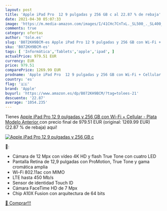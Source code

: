 ```yaml
---
layout: post
title: 'Apple iPad Pro  12 9 pulgadas y 256 GB c al 22.87 % de rebaja'
date: 2021-04-30 05:07:33
image: 'https://m.media-amazon.com/images/I/41CHc7CnTxL._SL500_._SL400_.jpg'
comments: true
category: ofertas
author: 'tole.es'
slug: 'B072KH9BCM-es Apple iPad Pro 12 9 pulgadas y 256 GB con Wi-Fi + Cellular...'
sku: 'B072KH9BCM-es'
tags: [ 'Informática','Tablets','apple','ipad', ]
actualPrice: 979.51 EUR
currency: EUR
price: 979.51
comparePrice: 1269.99 EUR
prodname: 'Apple iPad Pro  12 9 pulgadas y 256 GB con Wi-Fi + Cellular  - Plata  Modelo Anterior '
country: 'es'
flag: '🇪🇸'
brand: 'Apple'
buyurl: 'https://www.amazon.es/dp/B072KH9BCM/?tag=tolees-21'
descuento: '22.87'
average: '1054.235'
---
```


Tienes [Apple iPad Pro  12 9 pulgadas y 256 GB con Wi-Fi + Cellular  - Plata  Modelo Anterior ](https://www.amazon.es/dp/B072KH9BCM/?tag=tolees-21) con precio final de  979.51 EUR (original: 1269.99 EUR) (22.87 %  de rebaja) aqui!

[![Apple iPad Pro  12 9 pulgadas y 256 GB c](https://m.media-amazon.com/images/I/41CHc7CnTxL._SL500_._SL400_.jpg)](https://www.amazon.es/dp/B072KH9BCM/?tag=tolees-21)

🔎:

- Cámara de 12 Mpx con vídeo 4K HD y flash True Tone con cuatro LED
- Pantalla Retina de 12,9 pulgadas con ProMotion, True Tone y gama cromática amplia
- Wi-Fi 802.11ac con MIMO
- LTE hasta 450 Mb/s
- Sensor de identidad Touch ID
- Cámara FaceTime HD de 7 Mpx
- Chip A10X Fusion con arquitectura de 64 bits

[🛒 Comprar!!!](https://www.amazon.es/dp/B072KH9BCM/?tag=tolees-21)
